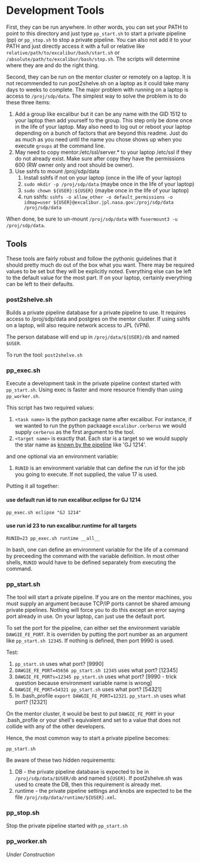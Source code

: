 # Development Tools

First, they can be run anywhere. In other words, you can set your PATH to point to this directory and just type `pp_start.sh` to start a private pipeline (pp) or `pp_stop.sh` to stop a private pipeline. You can also not add it to your PATH and just directly access it with a full or relative like `relative/path/to/excalibur/bash/start.sh` or `/absolute/path/to/excalibur/bash/stop.sh`. The scripts will determine where they are and do the right thing.

Second, they can be run on the mentor cluster or remotely on a laptop. It is not recommended to run post2shelve.sh on a laptop as it could take many days to weeks to complete. The major problem with running on a laptop is access to `/proj/sdp/data`. The simplest way to solve the problem is to do these three items:

1. Add a group like excalibur but it can be any name with the GID 1512 to your laptop then add yourself to the group. This step only be done once in the life of your laptop. May also need to log out or reboot your laptop depending on a bunch of factors that are beyond this readme. Just do as much as you need until the name you chose shows up when you execute `groups` at the command line.
1. May need to copy mentor:/etc/ssl/server.* to your laptop /etc/ssl if they do not already exist. Make sure after copy they have the permissions 600 (RW owner only and root should be owner).
1. Use sshfs to mount /proj/sdp/data
   1. Install sshfs if not on your laptop (once in the life of your laptop)
   1. `sudo mkdir -p /proj/sdp/data` (maybe once in the life of your laptop)
   1. `sudo chown ${USER}:${USER}` (maybe once in the life of your laptop)
   1. run sshfs: `sshfs -o allow_other -o default_permissions -o idmap=user ${USER}@excalibur.jpl.nasa.gov:/proj/sdp/data /proj/sdp/data`
   
When done, be sure to un-mount `/proj/sdp/data` with `fusermount3 -u /proj/sdp/data`.

## Tools

These tools are fairly robust and follow the pythonic guidelines that it should pretty much do out of the box what you want. There may be required values to be set but they will be explicitly noted. Everything else can be left to the default value for the most part. If on your laptop, certainly everything can be left to their defaults.

### post2shelve.sh

Builds a private pipeline database for a private pipeline to use. It requires access to /proj/sdp/data and postgres on the mentor cluster. If using sshfs on a laptop, will also require network access to JPL (VPN).

The person database will end up in `/proj/data/${USER}/db` and named `$USER`.

To run the tool: `post2shelve.sh`

### pp_exec.sh

Execute a development task in the private pipeline context started with `pp_start.sh`. Using exec is faster and more resource friendly than using `pp_worker.sh`.

This script has two required values:
1. `<task name>` is the python package name after excalibur. For instance, if we wanted to run the python packaage `excalibur.cerberus` we would supply `cerberus` as the first argument to the tool.
1. `<target name>` is exactly that. Each star is a target so we would supply the star name as [known by the pipeline](https://excalibur.jpl.nasa.gov:8080/pages/database/targets) like 'GJ 1214'.

and one optional via an environment variable:
1. `RUNID` is an environment variable that can define the run id for the job you going to execute. If not supplied, the value 17 is used.

Putting it all together:

#### use default run id to run excalibur.eclipse for GJ 1214

`pp_exec.sh eclipse "GJ 1214"`

#### use run id 23 to run excalibur.runtime for all targets

`RUNID=23 pp_exec.sh runtime __all__`

In bash, one can define an environment variable for the life of a command by preceeding the command with the variable definition. In most other shells, `RUNID` would have to be defined separately from executing the command.

### pp_start.sh

The tool will start a private pipeline. If you are on the mentor machines, you must supply an argument because TCP/IP ports cannot be shared amoung private pipelines. Nothing will force you to do this except an error saying port already in use. On your laptop, can just use the default port.

To set the port for the pipeline, can either set the environment variable `DAWGIE_FE_PORT`. It is overriden by putting the port number as an argument like `pp_start.sh 12345`. If nothing is defined, then port 9990 is used.

Test:

1. `pp_start.sh` uses what port? [9990]
1. `DAWGIE_FE_PORT=45656 pp_start.sh 12345` uses what port? [12345]
1. `DAWGIE_FE_PORTs=12345 pp_start.sh` uses what port? [9990 - trick question because environment variable name is wrong]
1. `DAWGIE_FE_PORT=54321 pp_start.sh` uses what port? [54321]
1. In .bash_profile `export DAWGIE_FE_PORT=12321`. `pp_start.sh` uses what port? [12321]

On the mentor cluster, it would be best to put `DAWGIE_FE_PORT` in your .bash_profile or your shell's equivalent and set to a value that does not collide with any of the other developers.

Hence, the most common way to start a private pipeline becomes:

`pp_start.sh`

Be aware of these two hidden requirements:
1. DB - the private pipeline database is expected to be in `/proj/sdp/data/$USER/db` and named `${USER}`. If post2shelve.sh was used to create the DB, then this requirement is already met.
1. runtime - the private pipeline settings and knobs are expected to be the file `/proj/sdp/data/runtime/${USER}.xml`.

### pp_stop.sh

Stop the private pipeline started with `pp_start.sh`

### pp_worker.sh

_Under Construction_
